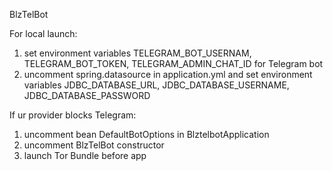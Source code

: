 BlzTelBot

For local launch:
1) set environment variables TELEGRAM_BOT_USERNAM, TELEGRAM_BOT_TOKEN, TELEGRAM_ADMIN_CHAT_ID for Telegram bot
2) uncomment spring.datasource in application.yml and set environment variables JDBC_DATABASE_URL, JDBC_DATABASE_USERNAME, JDBC_DATABASE_PASSWORD

If ur provider blocks Telegram:
1) uncomment bean DefaultBotOptions in BlztelbotApplication 
2) uncomment BlzTelBot constructor
3) launch Tor Bundle before app